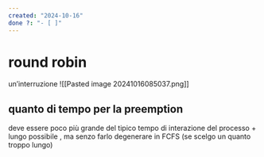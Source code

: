 ```yaml
---
created: "2024-10-16"
done ?: "- [ ]"
---
```

# round robin
un’interruzione
![[Pasted image 20241016085037.png]]
## quanto di tempo per la preemption
deve essere poco più grande del tipico tempo di interazione del processo
\+ lungo possibile , ma senzo farlo degenerare in FCFS (se scelgo un quanto troppo lungo)